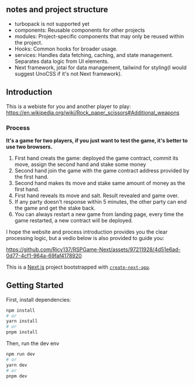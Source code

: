 ## notes and project structure

- turbopack is not supported yet
- components: Reusable components for other projects
- modules: Project-specific components that may only be reused within the project.
- Hooks: Common hooks for broader usage.
- services: Handles data fetching, caching, and state management. Separates data logic from UI elements.
- Next framework, jotai for data management, tailwind for styling(I would suggest UnoCSS if it's not Next framework).

## Introduction

This is a webiste for you and another player to play: https://en.wikipedia.org/wiki/Rock_paper_scissors#Additional_weapons

### Process

**It's a game for two players, if you just want to test the game, it's better to use two browsers.**

1. First hand creats the game: deployed the game contract, commit its move, assign the second hand and stake some money
2. Second hand join the game with the game contract address provided by the first hand.
3. Second hand makes its move and stake same amount of money as the first hand.
4. First hand reveals its move and salt. Result revealed and game over.
5. If any party doesn't response within 5 minutes, the other party can end the game and get the stake back.
6. You can always restart a new game from landing page, every time the game restarted, a new contract will be deployed.

I hope the website and process introduction provides you the clear processing logic, but a vedio below is also provided to guide you:

https://github.com/Ricy137/RSPGame-Next/assets/97211928/4d51e6ad-0d77-4cf1-964a-69faf4178920

This is a [Next.js](https://nextjs.org/) project bootstrapped with [`create-next-app`](https://github.com/vercel/next.js/tree/canary/packages/create-next-app).

## Getting Started

First, install dependencies:

```bash
npm install
# or
yarn install
# or
pnpm install
```

Then, run the dev env

```bash
npm run dev
# or
yarn dev
# or
pnpm dev
```
